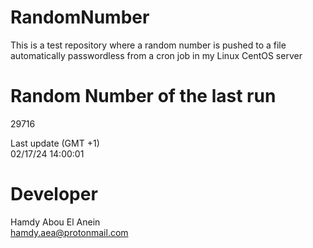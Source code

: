 # RandomNumber    
This is a test repository where a random number is pushed to a file automatically passwordless from a cron job in my Linux CentOS server    
# Random Number of the last run   
29716
      
Last update (GMT +1)    
02/17/24 14:00:01
# Developer    
Hamdy Abou El Anein   
hamdy.aea@protonmail.com
